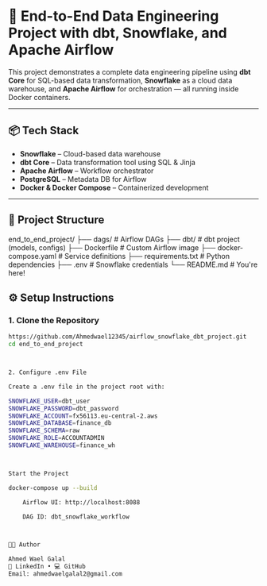 # 🚀 End-to-End Data Engineering Project with dbt, Snowflake, and Apache Airflow

This project demonstrates a complete data engineering pipeline using **dbt Core** for SQL-based data transformation, **Snowflake** as a cloud data warehouse, and **Apache Airflow** for orchestration — all running inside Docker containers.

---

## 📦 Tech Stack

- **Snowflake** – Cloud-based data warehouse  
- **dbt Core** – Data transformation tool using SQL & Jinja  
- **Apache Airflow** – Workflow orchestrator  
- **PostgreSQL** – Metadata DB for Airflow  
- **Docker & Docker Compose** – Containerized development

---

## 📁 Project Structure

end_to_end_project/
├── dags/ # Airflow DAGs
├── dbt/ # dbt project (models, configs)
├── Dockerfile # Custom Airflow image
├── docker-compose.yaml # Service definitions
├── requirements.txt # Python dependencies
├── .env # Snowflake credentials
└── README.md # You're here!




## ⚙️ Setup Instructions

### 1. Clone the Repository

```bash
https://github.com/Ahmedwael12345/airflow_snowflake_dbt_project.git
cd end_to_end_project



2. Configure .env File

Create a .env file in the project root with:

SNOWFLAKE_USER=dbt_user
SNOWFLAKE_PASSWORD=dbt_password
SNOWFLAKE_ACCOUNT=fx56113.eu-central-2.aws
SNOWFLAKE_DATABASE=finance_db
SNOWFLAKE_SCHEMA=raw
SNOWFLAKE_ROLE=ACCOUNTADMIN
SNOWFLAKE_WAREHOUSE=finance_wh



Start the Project

docker-compose up --build

    Airflow UI: http://localhost:8088

    DAG ID: dbt_snowflake_workflow



👨‍💻 Author

Ahmed Wael Galal
🔗 LinkedIn • 💻 GitHub
Email: ahmedwaelgalal2@gmail.com





